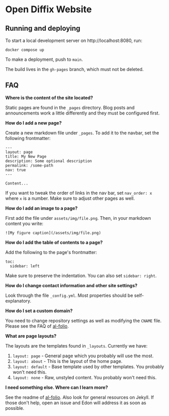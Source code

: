 # Open Diffix Website

## Running and deploying

To start a local development server on http://localhost:8080, run:

```
docker compose up
```

To make a deployment, push to `main`.

The build lives in the `gh-pages` branch, which must not be deleted.

## FAQ

**Where is the content of the site located?**

Static pages are found in the `_pages` directory. Blog posts and announcements work a little differently and they must be configured first.

**How do I add a new page?**

Create a new markdown file under `_pages`. To add it to the navbar, set the following frontmatter:

```
---
layout: page
title: My New Page
description: Some optional description
permalink: /some-path
nav: true
---

Content...
```

If you want to tweak the order of links in the nav bar, set `nav_order: x` where `x` is a number. Make sure to adjust other pages as well.

**How do I add an image to a page?**

First add the file under `assets/img/file.png`. Then, in your markdown content you write:

```
![My figure caption](/assets/img/file.png)
```

**How do I add the table of contents to a page?**

Add the following to the page's frontmatter:

```
toc:
  sidebar: left
```

Make sure to preserve the indentation. You can also set `sidebar: right`.

**How do I change contact information and other site settings?**

Look through the file `_config.yml`. Most properties should be self-explanatory.

**How do I set a custom domain?**

You need to change repository settings as well as modifying the `CNAME` file.
Please see the FAQ of [al-folio](https://github.com/alshedivat/al-folio).

**What are page layouts?**

The layouts are the templates found in `_layouts`. Currently we have:

1. `layout: page` - General page which you probably will use the most.
2. `layout: about` - This is the layout of the home page.
3. `layout: default` - Base template used by other templates. You probably won't need this.
4. `layout: none` - Raw, unstyled content. You probably won't need this.

**I need something else. Where can I learn more?**

See the readme of [al-folio](https://github.com/alshedivat/al-folio).
Also look for general resources on Jekyll.
If those don't help, open an issue and Edon will address it as soon as possible.
